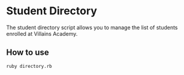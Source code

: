 # Student Directory #

The student directory script allows you to manage the list of students enrolled at Villains Academy.


## How to use ##

```shell
ruby directory.rb
```
